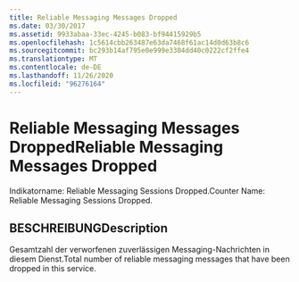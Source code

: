 ```yaml
---
title: Reliable Messaging Messages Dropped
ms.date: 03/30/2017
ms.assetid: 9933abaa-33ec-4245-b083-bf94415929b5
ms.openlocfilehash: 1c5614cbb263487e63da7468f61ac14d0d63b8c6
ms.sourcegitcommit: bc293b14af795e0e999e3304dd40c0222cf2ffe4
ms.translationtype: MT
ms.contentlocale: de-DE
ms.lasthandoff: 11/26/2020
ms.locfileid: "96276164"
---
```

# <a name="reliable-messaging-messages-dropped"></a><span data-ttu-id="424c2-102">Reliable Messaging Messages Dropped</span><span class="sxs-lookup"><span data-stu-id="424c2-102">Reliable Messaging Messages Dropped</span></span>

<span data-ttu-id="424c2-103">Indikatorname: Reliable Messaging Sessions Dropped.</span><span class="sxs-lookup"><span data-stu-id="424c2-103">Counter Name: Reliable Messaging Sessions Dropped.</span></span>  
  
## <a name="description"></a><span data-ttu-id="424c2-104">BESCHREIBUNG</span><span class="sxs-lookup"><span data-stu-id="424c2-104">Description</span></span>  

 <span data-ttu-id="424c2-105">Gesamtzahl der verworfenen zuverlässigen Messaging-Nachrichten in diesem Dienst.</span><span class="sxs-lookup"><span data-stu-id="424c2-105">Total number of reliable messaging messages that have been dropped in this service.</span></span>
